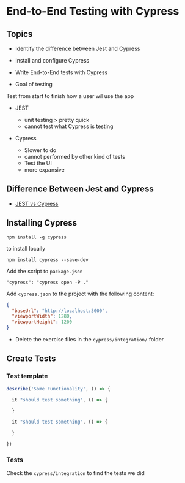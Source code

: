 # End-to-End Testing with Cypress

## Topics

- Identify the difference between Jest and Cypress
- Install and configure Cypress
- Write End-to-End tests with Cypress

- Goal of testing

Test from start to finish how a user wil use the app

- JEST

  - unit testing > pretty quick
  - cannot test what Cypress is testing

- Cypress

  - Slower to do
  - cannot performed by other kind of tests
  - Test the UI
  - more expansive


## Difference Between Jest and Cypress

- [JEST vs Cypress](https://docs.cypress.io/faq/questions/general-questions-faq.html#So-what-benefits-would-one-get-for-converting-one%E2%80%99s-unit-tests-from-Karma-or-Jest-to-Cypress)

## Installing Cypress

`npm install -g cypress`

to install locally

`npm install cypress --save-dev`

Add the script to `package.json`

`"cypress": "cypress open -P ."`

Add `cypress.json` to the project with the following content:

```json
{
  "baseUrl": "http://localhost:3000",
  "viewportWidth": 1280,
  "viewportHeight": 1200
}
```

- Delete the exercise files in the `cypress/integration/` folder

## Create Tests

### Test template

```js
describe('Some Functionality', () => {

  it "should test something", () => {

  }

  it "should test something", () => {

  }

})
```

### Tests

Check the `cypress/integration` to find the tests we did
